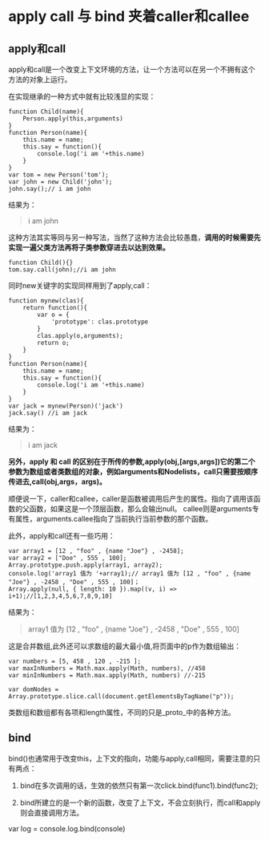 # apply call 与 bind 夹着caller和callee

## apply和call
apply和call是一个改变上下文环境的方法，让一个方法可以在另一个不拥有这个方法的对象上运行。

在实现继承的一种方式中就有比较浅显的实现：

    function Child(name){
        Person.apply(this,arguments)
    }
    function Person(name){
        this.name = name;
        this.say = function(){
            console.log('i am '+this.name)
        }
    }
    var tom = new Person('tom');
    var john = new Child('john');
    john.say();// i am john

结果为：
>i am john

这种方法其实等同与另一种写法，当然了这种方法会比较愚蠢，**调用的时候需要先实现一遍父类方法再将子类参数穿进去以达到效果。**

    function Child(){}
    tom.say.call(john);//i am john   

同时new关键字的实现同样用到了apply,call：

    function mynew(clas){
        return function(){
            var o = {
                'prototype': clas.prototype
            }
            clas.apply(o,arguments);
            return o;
        }
    }
    function Person(name){
        this.name = name;
        this.say = function(){
            console.log('i am '+this.name)
        }
    }
    var jack = mynew(Person)('jack')
    jack.say() //i am jack

结果为：
>i am jack

**另外，apply 和 call 的区别在于所传的参数,apply(obj,[args,args])它的第二个参数为数组或者类数组的对象，例如arguments和Nodelists，call只需要按顺序传进去,call(obj,args，args)。**

顺便说一下，caller和callee，caller是函数被调用后产生的属性。指向了调用该函数的父函数，如果这是一个顶层函数，那么会输出null。
callee则是arguments专有属性，arguments.callee指向了当前执行当前参数的那个函数。

此外，apply和call还有一些巧用：

    var array1 = [12 , "foo" , {name "Joe"} , -2458];
    var array2 = ["Doe" , 555 , 100];
    Array.prototype.push.apply(array1, array2);
    console.log('array1 值为 '+array1);// array1 值为 [12 , "foo" , {name "Joe"} , -2458 , "Doe" , 555 , 100]；
    Array.apply(null, { length: 10 }).map((v, i) => i+1);//[1,2,3,4,5,6,7,8,9,10]

结果为：
>array1 值为 [12 , "foo" , {name "Joe"} , -2458 , "Doe" , 555 , 100]

这是合并数组,此外还可以求数组的最大最小值,将页面中的p作为数组输出：

    var numbers = [5, 458 , 120 , -215 ];
    var maxInNumbers = Math.max.apply(Math, numbers), //458
    var minInNumbers = Math.max.apply(Math, numbers) //-215

    var domNodes = Array.prototype.slice.call(document.getElementsByTagName("p"));

类数组和数组都有各项和length属性，不同的只是_proto_中的各种方法。


## bind
bind()也通常用于改变this，上下文的指向，功能与apply,call相同，需要注意的只有两点：

1. bind在多次调用的话，生效的依然只有第一次click.bind(func1).bind(func2);

2. bind所建立的是一个新的函数，改变了上下文，不会立刻执行，而call和apply则会直接调用方法。

var log = console.log.bind(console)


